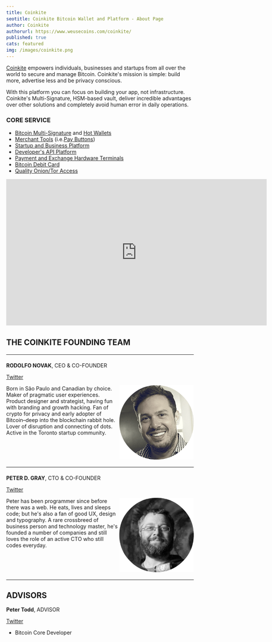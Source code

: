 ```yaml
---
title: Coinkite
seotitle: Coinkite Bitcoin Wallet and Platform - About Page
author: Coinkite
authorurl: https://www.weusecoins.com/coinkite/
published: true
cats: featured
img: /images/coinkite.png
---
```

<p><a title="Coinkite" href="https://coinkite.com" target="_blank">Coinkite</a> empowers individuals, businesses and startups from all over the world to secure and manage Bitcoin. Coinkite's mission is simple: build more, advertise less and be privacy conscious.

With this platform you can focus on building
your app, not infrastructure. Coinkite's Multi-Signature, HSM-based
vault, deliver incredible advantages over other solutions
and completely avoid human error in daily operations.
</p>

### CORE SERVICE

<p>
  <ul>
	<li><a href="https://coinkite.com/multisig">Bitcoin Multi-Signature</a> and <a href="https://coinkite.com/security">Hot Wallets</a></li> 
    <li><a href="https://coinkite.com/merchants">Merchant Tools</a> (i.e.<a href="https://coinkite.com/faq/pay">Pay Buttons</a>)</li>
    <li><a href="https://coinkite.com/startups">Startup and Business Platform</a></li>
    <li><a href="https://coinkite.com/developers">Developer's API Platform</a></li>
    <li><a href="https://coinkite.com/faq/terminal">Payment and Exchange Hardware Terminals</a></li>
    <li><a href="https://coinkite.com/faq/card">Bitcoin Debit Card</a></li>
    <li><a href="https://coinkite.com/faq/tor">Quality Onion/Tor Access</a></li>
  </ul>
</p>

<iframe width="700" height="394" src="https://www.youtube.com/embed/5P5PofChyo8" frameborder="0" allowfullscreen></iframe>

## THE COINKITE FOUNDING TEAM

<hr style="width: 100%; margin: 20px 0; color: #eee;" />

<p><strong>RODOLFO NOVAK</strong>, CEO & CO-FOUNDER</p>
<p><a class="social-link" href="https://twitter.com/nvk" target="_blank">Twitter</a></p>
<p><img src="/images/rodolfo-novak.png" alt="Rodolfo Novak" style="float: right; margin-bottom: 20px;" /> Born in São Paulo and Canadian by choice. Maker of pragmatic user experiences. Product designer and strategist, having fun with branding and growth hacking. Fan of crypto for privacy and early adopter of Bitcoin–deep into the blockchain rabbit hole. Lover of disruption and connecting of dots. Active in the Toronto startup community.</p>

<hr style="width: 100%; margin: 20px 0; color: #eee;" />

<p><strong>PETER D. GRAY</strong>, CTO & CO-FOUNDER</p>
<p><a class="social-link" title="Peter D. Gray" href="https://twitter.com/dochex" target="_blank">Twitter</a></p>
<p><img src="/images/peter-gray.png" alt="Peter D. Gray" style="float: right; margin-bottom: 20px;" />
Peter has been programmer since before there was a web.
He eats, lives and sleeps code; but he's also a fan
of good UX, design and typography. A rare crossbreed of
business person and technology master, he's founded a number of
companies and still loves the role of an active CTO
who still codes everyday.
</p>

<hr style="width: 100%; margin: 20px 0; color: #eee;" />

## ADVISORS

<p><strong>Peter Todd</strong>, ADVISOR</p>
<p><a class="social-link" title="Peter Todd" href="https://www.twitter.com/petertoddbtc" target="_blank">Twitter</a></p>
<p>
  <ul>
    <li>Bitcoin Core Developer</li>
  </ul>
</p>

